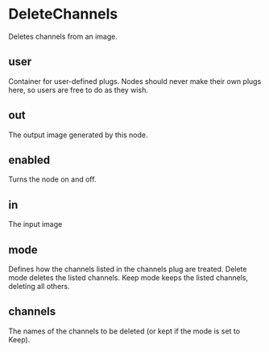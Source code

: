 # DeleteChannels

Deletes channels from an image.

## user

 Container for user-defined plugs. Nodes
should never make their own plugs here,
so users are free to do as they wish.

## out

 The output image generated by this node.

## enabled

 Turns the node on and off.

## in

 The input image

## mode

 Defines how the channels listed in the channels
plug are treated. Delete mode deletes the listed
channels. Keep mode keeps the listed channels,
deleting all others.

## channels

 The names of the channels to be deleted (or kept
if the mode is set to Keep).

